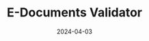 ---
title: "E-Documents Validator"
date: 2024-04-03
description: 
draft: false
collapsible: true
weight: 1
---